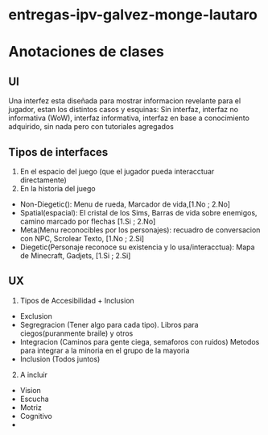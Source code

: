 # entregas-ipv-galvez-monge-lautaro


# Anotaciones de clases

## UI
Una interfez esta diseñada para mostrar informacion revelante para el jugador, estan los distintos casos y esquinas: Sin interfaz, interfaz no informativa (WoW), interfaz informativa, interfaz en base a conocimiento adquirido, sin nada pero con tutoriales agregados

## Tipos de interfaces
   1. En el espacio del juego (que el jugador pueda interacctuar directamente) <br>
   2. En la historia del juego
  - Non-Diegetic(): Menu de rueda, Marcador de vida,[1.No ; 2.No] 
  - Spatial(espacial): El cristal de los Sims, Barras de vida sobre enemigos, camino marcado por flechas  [1.Si ; 2.No]
  - Meta(Menu reconocibles por los personajes): recuadro de conversacion con NPC, Scrolear Texto,  [1.No ; 2.Si]
  - Diegetic(Personaje reconoce su existencia y lo usa/interacctua): Mapa de Minecraft, Gadjets,  [1.Si ; 2.Si]

## UX

   1. Tipos de Accesibilidad + Inclusion
   - Exclusion 
   - Segregracion (Tener algo para cada tipo). Libros para ciegos(puranmente braile) y otros
   - Integracion (Caminos para gente ciega, semaforos con ruidos) Metodos para integrar a la minoria en el grupo de la mayoria
   - Inclusion (Todos juntos)

   2. A incluir
   - Vision
   - Escucha
   - Motriz
   - Cognitivo
   -   
